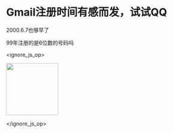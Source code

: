 # Gmail注册时间有感而发，试试QQ


2000.6.7也够早了

99年注册的是6位数的号码吗


<ignore_js_op>

<img id="aimg_140786" aid="140786" src="static/image/common/none.gif" zoomfile="forum.php?mod=attachment&aid=MTQwNzg2fDRlMTc1NzE5fDE2MDk2MjMzMDF8NDczNDR8NzU4ODgx&noupdate=yes&nothumb=yes" file="forum.php?mod=attachment&aid=MTQwNzg2fDRlMTc1NzE5fDE2MDk2MjMzMDF8NDczNDR8NzU4ODgx&noupdate=yes" class="zoom" onclick="zoom(this, this.src, 0, 0, 0)" width="139" id="aimg_140786" inpost="1" onmouseover="showMenu({'ctrlid':this.id,'pos':'12'})" />

<div class="tip tip_4 aimg_tip" id="aimg_140786_menu" style="position: absolute; display: none" disautofocus="true">
<div class="xs0">
<p><strong>微信图片_20201027152204.png</strong> <em class="xg1">(40.42 KB, 下载次数: 0)</em></p>
<p>
<a href="forum.php?mod=attachment&amp;aid=MTQwNzg2fDRlMTc1NzE5fDE2MDk2MjMzMDF8NDczNDR8NzU4ODgx&amp;nothumb=yes" target="_blank">下载附件</a>

</p>

<p class="xg1 y">2020-10-27 15:22 上传</p>

</div>
<div class="tip_horn"></div>
</div>

</ignore_js_op>

